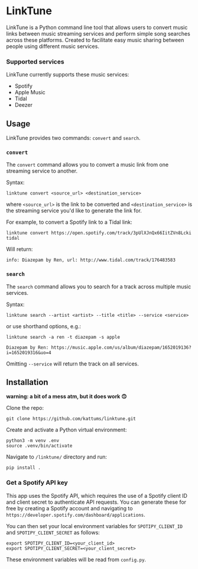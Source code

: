 # LinkTune
LinkTune is a Python command line tool that allows users to convert music links between music streaming services and perform simple song searches across these platforms. Created to facilitate easy music sharing between people using different music services. 
### Supported services
LinkTune currently supports these music services:
- Spotify
- Apple Music
- Tidal
- Deezer

## Usage

LinkTune provides two commands: `convert` and `search`.

### `convert`

The `convert` command allows you to convert a music link from one streaming service to another. 

Syntax:

    linktune convert <source_url> <destination_service>

where `<source_url>` is the link to be converted and `<destination_service>` is the streaming service you'd like to generate the link for.

For example, to convert a Spotify link to a Tidal link:

    linktune convert https://open.spotify.com/track/3pUlXJnQx66IitZVn8Lcki tidal

Will return: 
    
    info: Diazepam by Ren, url: http://www.tidal.com/track/176483583

### `search`
The `search` command allows you to search for a track across multiple music services. 

Syntax:

    linktune search --artist <artist> --title <title> --service <service>

or use shorthand options, e.g.:

    linktune search -a ren -t diazepam -s apple

    Diazepam by Ren: https://music.apple.com/us/album/diazepam/1652019136?i=1652019316&uo=4

Omitting `--service` will return the track on all services.

## Installation
**warning: a bit of a mess atm, but it does work 🙃**

Clone the repo:

    git clone https://github.com/kattums/linktune.git

Create and activate a Python virtual environment:

    python3 -m venv .env
    source .venv/bin/activate

Navigate to `/linktune/` directory and run:

    pip install .

### Get a Spotify API key
This app uses the Spotify API, which requires the use of a Spotify client ID and client secret to authenticate API requests. You can generate these for free by creating a Spotify account and navigating to `https://developer.spotify.com/dashboard/applications`.

You can then set your local environment variables for `SPOTIPY_CLIENT_ID` and `SPOTIPY_CLIENT_SECRET` as follows:

    export SPOTIPY_CLIENT_ID=<your_client_id>
    export SPOTIPY_CLIENT_SECRET=<your_client_secret>

These environment variables will be read from `config.py`.

